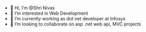 - 👋 Hi, I’m @Shri Nivas
- 👀 I’m interested in Web Development
- 🌱 I’m currently working as dot net developer at Infosys 
- 💞️ I’m looking to collaborate on asp .net web api, MVC projects 


<!---
shri is a ✨ special ✨ repository because its `README.md` (this file) appears on your GitHub profile.
You can click the Preview link to take a look at your changes.
--->
